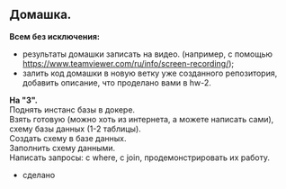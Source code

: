 ## Домашка.
**Всем без исключения:**
- результаты домашки записать на видео. (например, с помощью https://www.teamviewer.com/ru/info/screen-recording/);
- залить код домашки в новую ветку уже созданного репозитория, добавить описание, что проделано вами в hw-2.

**На "3".**  
Поднять инстанс базы в докере.  
Взять готовую (можно хоть из интернета, а можете написать сами), схему базы данных (1-2 таблицы).  
Создать схему в базе данных.  
Заполнить схему данными.  
Написать запросы: с where, с join, продемонстрировать их работу.  
- сделано